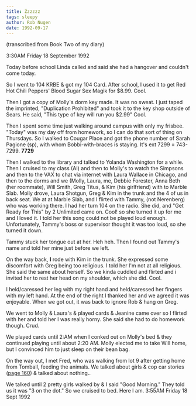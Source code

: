 ```yaml
---
title: Zzzzzz
tags: sleepy
author: Rob Nugen
date: 1992-09-17
---
```


<p class=note>(transcribed from Book Two of my diary)

<p class=date>3:30AM Friday 18 September 1992</p>

<p>Today before school Linda called and said she had a hangover and couldn't come today.</p>

<p>So I went to 104 KRBE &amp; got my 104 Card.  After school, I used it to get Red Hot Chili Peppers' Blood Sugar Sex Magik for $8.99.  Cool.</p>

<p>Then I got a copy of Molly's dorm key made.  It was no sweat.  I just taped the imprinted, "Duplication Prohibited" and took it to the key shop
outside of Sears.  He said, "This type of key will run you $2.99"  Cool.</p>

<p>Then I spent some time just walking around campus with only my frisbee.  "Today" was my day off from homework, so I can do that sort of thing on
Thursdays.  So I walked to Cougar Place and got the phone number of Sarah Pagione (sp), with whom Bobbi-with-braces is staying. It's ext 7299 =
743-7299.  <b>7729</b></p>

<p>Then I walked to the library and talked to Yolanda Washington for a while.  Then I cruised to my class (AI) and then to Molly's to watch the
Simpsons and then to the VAX to chat via internet with Laura Wallace in Chicago, and then to the dorms and we (Molly, Laura, me, Debbie Forester,
Anna Beth (her roommate), Will Smith, Greg Titus, &amp; Kim (his girlfriend) with to Marble Slab.  Molly drove, Laura Shotgun, Greg &amp; Kim in the
trunk and the 4 of us in back seat.  We at at Marble Slab, and I flirted with Tammy, (not Nerenberg) who was working there.   I had her turn 104 on
the radio.  She did, and "Get Ready for This" by 2 Unlimited came on.  Cool!  so she turned it up for me and I loved it.  I told her this song could
not be played loud enough.  Unfortunately, Tammy's boss or supervisor thought it was too loud, so she turned it down.</p>

<p>Tammy stuck her tongue out at her.  Heh heh.  Then I found out Tammy's name and told her mine just before we left.</p>

<p>On the way back, <b>I</b> rode with Kim in the trunk.  She expressed some discomfort with Greg being too religious.  I told her I'm not at all
religious.  She said the same about herself.  So we kinda cuddled and flirted and i invited her to rest her head on my shoulder, which she did.  Cool.</p>

<p>I held/caressed her leg with my right hand and held/caressed her fingers with my left hand.  At the end of the right I thanked her and we agreed it
was enjoyable.  When we got out, it was back to ignore Rob &amp; hang on Greg.</p>

<p>We went to Molly &amp; Laura's &amp; played cards &amp; Jeanine came over so I flirted with her and told her I was really horny.  She said she had
to do homework though.  Crud.</p>

<p>We played cards until 2:AM when I conked out on Molly's bed &amp; they continued playing until about 2:20 AM.  Molly elected me to take Will home,
but I convinced him to just sleep on their bean bag.</p>

<p>On the way out, I met Fred, who was walking from lot 9 after getting home from Tomball, feeding the animals.  We talked about girls &amp; cop car
stories (<a href="http://robnugen.com/cgi-bin/journal.pl?type=all&date=1992/08/28#Heather">page 160</a>) &amp; talked about nothing..</p>

<p>We talked until 2 pretty girls walked by &amp; I said "Good Morning."  They told us it was "3 on the dot."  So we cruised to bed.  Here I am.
3:55AM Friday 18 Sept 1992</p>
